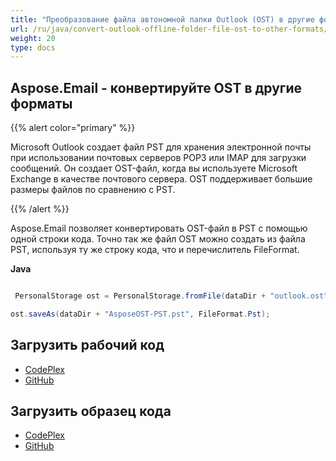 ```yaml
---
title: "Преобразование файла автономной папки Outlook (OST) в другие форматы"
url: /ru/java/convert-outlook-offline-folder-file-ost-to-other-formats/
weight: 20
type: docs
---
```


## **Aspose.Email - конвертируйте OST в другие форматы**
{{% alert color="primary" %}}

Microsoft Outlook создает файл PST для хранения электронной почты при использовании почтовых серверов POP3 или IMAP для загрузки сообщений. Он создает OST-файл, когда вы используете Microsoft Exchange в качестве почтового сервера. OST поддерживает большие размеры файлов по сравнению с PST.

{{% /alert %}}

Aspose.Email позволяет конвертировать OST-файл в PST с помощью одной строки кода. Точно так же файл OST можно создать из файла PST, используя ту же строку кода, что и перечислитель FileFormat.

**Java**

```java

 PersonalStorage ost = PersonalStorage.fromFile(dataDir + "outlook.ost");

ost.saveAs(dataDir + "AsposeOST-PST.pst", FileFormat.Pst);

```
## **Загрузить рабочий код**
- [CodePlex](https://archive.codeplex.com/?p=asposeemailjavaapachepoi)
- [GitHub](https://github.com/aspose-email/Aspose.Email-for-Java/releases/tag/Aspose.Email_Java_for_Apache_POI-v1.0.0)
## **Загрузить образец кода**
- [CodePlex](https://archive.codeplex.com/?p=asposeemailjavaapachepoi#src/main/java/com/aspose/email/examples/asposefeatures/conversion/osttopst/AsposeOSTtoPST.java)
- [GitHub](https://github.com/aspose-email/Aspose.Email-for-Java/blob/master/Plugins/Aspose_Email_for_Apache_POI/src/main/java/com/aspose/email/examples/asposefeatures/conversion/osttopst/AsposeOSTtoPST.java)
